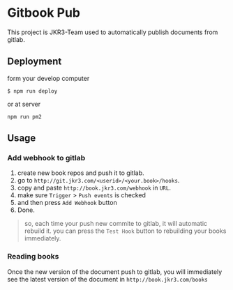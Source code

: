 # Gitbook Pub
This project is JKR3-Team used to automatically publish documents from gitlab.

## Deployment
form your develop computer
```
$ npm run deploy
```
or at server
```
npm run pm2
```

## Usage

### Add webhook to gitlab

1. create new book repos and push it to gitlab.
2. go to `http://git.jkr3.com/<userid>/<your.book>/hooks`.
3. copy and paste `http://book.jkr3.com/webhook` in `URL`.
4. make sure `Trigger` > `Push events` is checked
5. and then press `Add Webhook` button
6. Done.


> so, each time your push new commite to gitlab, it will automatic rebuild it.
> you can press the `Test Hook` button to rebuilding your books immediately.

### Reading books
Once the new version of the document push to gitlab, you will immediately see the latest version of the document in `http://book.jkr3.com/books`